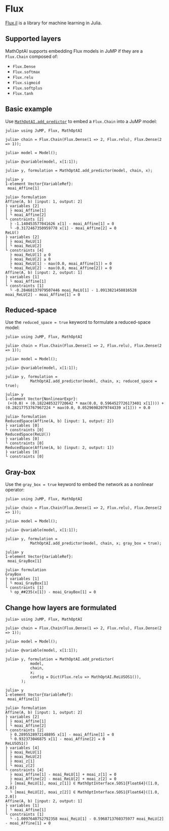 # Flux

[Flux.jl](https://github.com/FluxML/Flux.jl) is a library for machine learning
in Julia.

## Supported layers

MathOptAI supports embedding Flux models in JuMP if they are a `Flux.Chain`
composed of:

 * `Flux.Dense`
 * `Flux.softmax`
 * `Flux.relu`
 * `Flux.sigmoid`
 * `Flux.softplus`
 * `Flux.tanh`

## Basic example

Use [`MathOptAI.add_predictor`](@ref) to embed a `Flux.Chain` into a JuMP model:

```jldoctest
julia> using JuMP, Flux, MathOptAI

julia> chain = Flux.Chain(Flux.Dense(1 => 2, Flux.relu), Flux.Dense(2 => 1));

julia> model = Model();

julia> @variable(model, x[1:1]);

julia> y, formulation = MathOptAI.add_predictor(model, chain, x);

julia> y
1-element Vector{VariableRef}:
 moai_Affine[1]

julia> formulation
Affine(A, b) [input: 1, output: 2]
├ variables [2]
│ ├ moai_Affine[1]
│ └ moai_Affine[2]
└ constraints [2]
  ├ -1.140453577041626 x[1] - moai_Affine[1] = 0
  └ -0.3172467350959778 x[1] - moai_Affine[2] = 0
ReLU()
├ variables [2]
│ ├ moai_ReLU[1]
│ └ moai_ReLU[2]
└ constraints [4]
  ├ moai_ReLU[1] ≥ 0
  ├ moai_ReLU[2] ≥ 0
  ├ moai_ReLU[1] - max(0.0, moai_Affine[1]) = 0
  └ moai_ReLU[2] - max(0.0, moai_Affine[2]) = 0
Affine(A, b) [input: 2, output: 1]
├ variables [1]
│ └ moai_Affine[1]
└ constraints [1]
  └ -0.28468137979507446 moai_ReLU[1] - 1.0913821458816528 moai_ReLU[2] - moai_Affine[1] = 0
```

## Reduced-space

Use the `reduced_space = true` keyword to formulate a reduced-space model:

```jldoctest
julia> using JuMP, Flux, MathOptAI

julia> chain = Flux.Chain(Flux.Dense(1 => 2, Flux.relu), Flux.Dense(2 => 1));

julia> model = Model();

julia> @variable(model, x[1:1]);

julia> y, formulation =
           MathOptAI.add_predictor(model, chain, x; reduced_space = true);

julia> y
1-element Vector{NonlinearExpr}:
 (+(0.0) + (0.1822485327720642 * max(0.0, 0.5964527726173401 x[1]))) + (0.28217753767967224 * max(0.0, 0.05296982079744339 x[1])) + 0.0

julia> formulation
ReducedSpace(Affine(A, b) [input: 1, output: 2])
├ variables [0]
└ constraints [0]
ReducedSpace(ReLU())
├ variables [0]
└ constraints [0]
ReducedSpace(Affine(A, b) [input: 2, output: 1])
├ variables [0]
└ constraints [0]
```

## Gray-box

Use the `gray_box = true` keyword to embed the network as a nonlinear operator:

```jldoctest
julia> using JuMP, Flux, MathOptAI

julia> chain = Flux.Chain(Flux.Dense(1 => 2, Flux.relu), Flux.Dense(2 => 1));

julia> model = Model();

julia> @variable(model, x[1:1]);

julia> y, formulation =
           MathOptAI.add_predictor(model, chain, x; gray_box = true);

julia> y
1-element Vector{VariableRef}:
 moai_GrayBox[1]

julia> formulation
GrayBox
├ variables [1]
│ └ moai_GrayBox[1]
└ constraints [1]
  └ op_##235(x[1]) - moai_GrayBox[1] = 0
```

## Change how layers are formulated

```jldoctest
julia> using JuMP, Flux, MathOptAI

julia> chain = Flux.Chain(Flux.Dense(1 => 2, Flux.relu), Flux.Dense(2 => 1));

julia> model = Model();

julia> @variable(model, x[1:1]);

julia> y, formulation = MathOptAI.add_predictor(
           model,
           chain,
           x;
           config = Dict(Flux.relu => MathOptAI.ReLUSOS1()),
       );

julia> y
1-element Vector{VariableRef}:
 moai_Affine[1]

julia> formulation
Affine(A, b) [input: 1, output: 2]
├ variables [2]
│ ├ moai_Affine[1]
│ └ moai_Affine[2]
└ constraints [2]
  ├ 0.2895528972148895 x[1] - moai_Affine[1] = 0
  └ 0.932373046875 x[1] - moai_Affine[2] = 0
ReLUSOS1()
├ variables [4]
│ ├ moai_ReLU[1]
│ ├ moai_ReLU[2]
│ ├ moai_z[1]
│ └ moai_z[2]
└ constraints [4]
  ├ moai_Affine[1] - moai_ReLU[1] + moai_z[1] = 0
  ├ moai_Affine[2] - moai_ReLU[2] + moai_z[2] = 0
  ├ [moai_ReLU[1], moai_z[1]] ∈ MathOptInterface.SOS1{Float64}([1.0, 2.0])
  └ [moai_ReLU[2], moai_z[2]] ∈ MathOptInterface.SOS1{Float64}([1.0, 2.0])
Affine(A, b) [input: 2, output: 1]
├ variables [1]
│ └ moai_Affine[1]
└ constraints [1]
  └ -1.0097640752792358 moai_ReLU[1] - 0.5968713760375977 moai_ReLU[2] - moai_Affine[1] = 0
```
